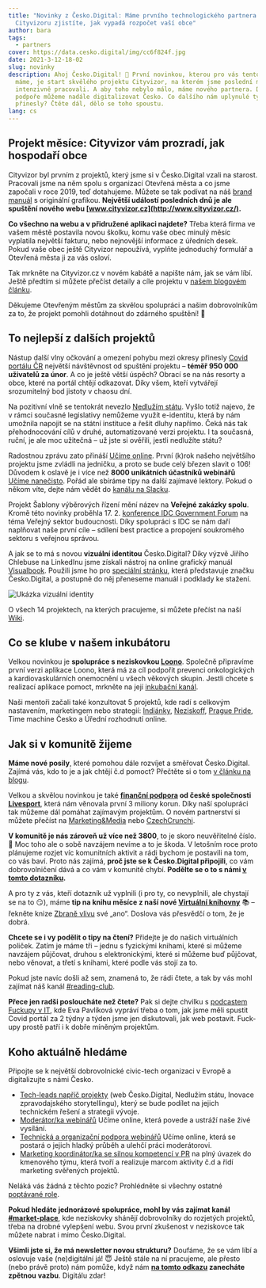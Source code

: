 ```yaml
---
title: "Novinky z Česko.Digital: Máme prvního technologického partnera | Díky
  Cityvizoru zjistíte, jak vypadá rozpočet vaší obce"
author: bara
tags:
  - partners
cover: https://data.cesko.digital/img/cc6f824f.jpg
date: 2021-3-12-18-02
slug: novinky
description: Ahoj Česko.Digital! 👋 První novinkou, kterou pro vás tentokrát
  máme, je start skvělého projektu Cityvizor, na kterém jsme poslední měsíce
  intenzivně pracovali. A aby toho nebylo málo, máme nového partnera. Díky této
  podpoře můžeme nadále digitalizovat Česko. Co dalšího nám uplynulé týdny
  přinesly? Čtěte dál, dělo se toho spoustu.
lang: cs
---
```


## Projekt měsíce: Cityvizor vám prozradí, jak hospodaří obce

Cityvizor byl prvním z projektů, který jsme si v Česko.Digital vzali na starost. Pracovali jsme na něm spolu s organizací Otevřená města a co jsme započali v roce 2019, teď dotahujeme. Můžete se tak podívat na náš [brand manuál](http://data.cesko.digital/cityvizor/brand/manual-rgb.pdf) s originální grafikou. **Největší událostí posledních dnů je ale spuštění nového webu [www.cityvizor.cz](http://www.cityvizor.cz/).**

**Co všechno na webu a v přidružené aplikaci najdete?** Třeba která firma ve vašem městě postavila novou školku, komu vaše obec minulý měsíc vyplatila největší fakturu, nebo nejnovější informace z úředních desek. Pokud vaše obec ještě Cityvizor nepoužívá, vyplňte jednoduchý formulář a Otevřená města ji za vás osloví.

Tak mrkněte na Cityvizor.cz v novém kabátě a napište nám, jak se vám líbí. Ještě předtím si můžete přečíst detaily a cíle projektu v [našem blogovém článku](https://blog.cesko.digital/2021/03/cityvizor).

Děkujeme Otevřeným městům za skvělou spolupráci a našim dobrovolníkům za to, že projekt pomohli dotáhnout do zdárného spuštění! 💚

## To nejlepší z dalších projektů

Nástup další vlny očkování a omezení pohybu mezi okresy přinesly [Covid portálu ČR](https://covid.gov.cz/) největší návštěvnost od spuštění projektu – **téměř 950 000 uživatelů za únor**. A co je ještě větší úspěch? Obrací se na nás resorty a obce, které na portál chtějí odkazovat. Díky všem, kteří vytvářejí srozumitelný bod jistoty v chaosu dní.

Na pozitivní vlně se tentokrát nevezlo [Nedlužím státu](https://nedluzimstatu.cz/). Vyšlo totiž najevo, že v rámci současné legislativy nemůžeme využít e-identitu, která by nám umožnila napojit se na státní instituce a řešit dluhy napřímo. Čeká nás tak přehodnocování cílů v druhé, automatizované verzi projektu. I ta současná, ruční, je ale moc užitečná – už jste si ověřili, jestli nedlužíte státu?

Radostnou zprávu zato přináší [Učíme online](https://www.ucimeonline.cz/). První (k)rok našeho největšího projektu jsme zvládli na jedničku, a proto se bude celý březen slavit o 106! Důvodem k oslavě je i více než **8000 unikátních účastníků webinářů** [Učíme nanečisto](https://www.ucimeonline.cz/aktivity/ucime-nanecisto/). Pořád ale sbíráme tipy na další zajímavé lektory. Pokud o někom víte, dejte nám vědět do [kanálu na Slacku](https://cesko-digital.slack.com/archives/CUXRHTY58).

Projekt Šablony výběrových řízení mění název na **Veřejné zakázky spolu**. Kromě této novinky proběhla 17. 2. [konference IDC Government Forum](https://www.idc-accelerate.com/cze/on-demand?id=d0558f8a3d3f821be5b1) na téma Veřejný sektor budoucnosti. Díky spolupráci s IDC se nám daří naplňovat naše první cíle – sdílení best practice a propojení soukromého sektoru s veřejnou správou.

A jak se to má s novou **vizuální identitou** Česko.Digital? Díky výzvě Jiřího Chlebuse na LinkedInu jsme získali nástroj na online grafický manuál [Visualbook](https://visualbook.cz/). Použili jsme ho pro [speciální stránku](https://znacka.cesko.digital/), která představuje značku Česko.Digital, a postupně do něj přeneseme manuál i podklady ke stažení.

![Ukázka vizuální identity](https://data.cesko.digital/img/12cd6e60.png)

O všech 14 projektech, na kterých pracujeme, si můžete přečíst na naší [Wiki](https://wiki.cesko.digital/pages/viewpage.action?pageId=1574894).

## Co se klube v našem inkubátoru

Velkou novinkou je **spolupráce s neziskovkou [Loono](https://www.loono.cz/)**. Společně připravíme první verzi aplikace Loono, která má za cíl podpořit prevenci onkologických a kardiovaskulárních onemocnění u všech věkových skupin. Jestli chcete s realizací aplikace pomoct, mrkněte na její [inkubační kanál](https://cesko-digital.slack.com/archives/C01P6CK0DDY).

Naši mentoři začali také konzultovat 5 projektů, kde radí s celkovým nastavením, marketingem nebo strategií: [Indiánky](https://indianky.cz/), [Neziskoff](https://www.neziskoff.cz/), [Prague Pride](https://www.praguepride.cz/cs/), Time machine Česko a Úřední rozhodnutí online.

## Jak si v komunitě žijeme

**Máme nové posily**, které pomohou dále rozvíjet a směřovat Česko.Digital. Zajímá vás, kdo to je a jak chtějí č.d pomoct? Přečtěte si o tom [v článku na blogu](https://blog.cesko.digital/2021/03/nove-vedeni).

Velkou a skvělou novinkou je také **[finanční podpora](https://blog.cesko.digital/2021/02/livesport) od české společnosti [Livesport](https://www.livesport.eu/)**, která nám věnovala první 3 miliony korun. Díky naší spolupráci tak můžeme dál pomáhat zajímavým projektům. O novém partnerství si můžete přečíst na [Marketing&Media](https://mam.cz/zpravy/2021-02/cesko-digital-ziskava-podporu-livesportu-tesi-se-na-tri-miliony-korun/) nebo [CzechCrunchi](https://www.czechcrunch.cz/2021/02/spolecne-do-boje-za-lepsi-fungovani-verejne-spravy-livesport-posila-3-miliony-korun-it-komunite-cesko-digital/).

**V komunitě je nás zároveň už více než 3800**, to je skoro neuvěřitelné číslo. 💙 Moc toho ale o sobě navzájem nevíme a to je škoda. V letošním roce proto plánujeme rozjet víc komunitních aktivit a rádi bychom je postavili na tom, co vás baví. Proto nás zajímá, **proč jste se k Česko.Digital připojili**, co vám dobrovolničení dává a co vám v komunitě chybí. **Podělte se o to s námi [v tomto dotazníku](https://airtable.com/shreSYKVUv4eMSEhz).**

A pro ty z vás, kteří dotazník už vyplnili (i pro ty, co nevyplnili, ale chystají se na to 😏), máme **tip na knihu měsíce z naší nové [Virtuální knihovny](https://wiki.cesko.digital/x/RTEY)** 📚 –⁠ řekněte knize [Zbraně vlivu](https://www.melvil.cz/kniha-zbrane-vlivu/) své „ano“. Doslova vás přesvědčí o tom, že je dobrá.

**Chcete se i vy podělit o tipy na čtení?** Přidejte je do našich virtuálních poliček. Zatím je máme tři –⁠ jednu s fyzickými knihami, které si můžeme navzájem půjčovat, druhou s elektronickými, které si můžeme buď půjčovat, nebo věnovat, a třetí s knihami, které podle vás stojí za to.

Pokud jste navíc došli až sem, znamená to, že rádi čtete, a tak by vás mohl zajímat náš kanál [#reading-club](https://cesko-digital.slack.com/archives/C01KQDS64DA).

**Přece jen radši posloucháte než čtete?** Pak si dejte chvilku s [podcastem Fuckupy v IT](https://podcasts.google.com/feed/aHR0cHM6Ly9hdWRpb2Jvb20uY29tL2NoYW5uZWxzLzUwMjU4NDcucnNz/episode/dGFnOmF1ZGlvYm9vbS5jb20sMjAyMS0wMi0wMzovcG9zdHMvNzc5MDU1NA?sa=X&ved=0CAUQkfYCahcKEwjI4cnEvKXvAhUAAAAAHQAAAAAQAg), kde Eva Pavlíková vypráví třeba o tom, jak jsme měli spustit Covid portál za 2 týdny a týden jsme jen diskutovali, jak web postavit. Fuck-upy prostě patří i k dobře míněným projektům.

## Koho aktuálně hledáme

Připojte se k největší dobrovolnické civic-tech organizaci v Evropě a digitalizujte s námi Česko.

- [Tech-leads napříč projekty](https://wiki.cesko.digital/display/CD/Tech-lead) (web Česko.Digital, Nedlužím státu, Inovace zpravodajského storytellingu), který se bude podílet na jejich technickém řešení a strategii vývoje.
- [Moderátor/ka webinářů](https://cesko-digital.slack.com/archives/CUXRHTY58/p1610985203052600) Učíme online, která povede a ustráží naše živé vysílání.
- [Technická a organizační podpora webinářů](https://cesko-digital.slack.com/archives/CUXRHTY58/p1614682272170500) Učíme online, která se postará o jejich hladký průběh a ulehčí práci moderátorovi.
- [Marketing koordinátor/ka se silnou kompetencí v PR](https://wiki.cesko.digital/x/4yoY) na plný úvazek do kmenového týmu, která tvoří a realizuje marcom aktivity č.d a řídí marketing svěřených projektů.

Neláká vás žádná z těchto pozic? Prohlédněte si všechny ostatné [poptávané role](https://wiki.cesko.digital/pages/viewpage.action?pageId=1573299).

**Pokud hledáte jednorázové spolupráce, mohl by vás zajímat kanál [#market-place](https://cesko-digital.slack.com/archives/CLVAH28P3)**, kde neziskovky shánějí dobrovolníky do rozjetých projektů, třeba na drobné vylepšení webu. Svou první zkušenost v neziskovce tak můžete nabrat i mimo Česko.Digital.

**Všimli jste si, že má newsletter novou strukturu?** Doufáme, že se vám líbí a oslovuje vaše (ne)digitální já! 😇 Ještě stále na ní pracujeme, ale přesto (nebo právě proto) nám pomůže, když nám **[na tomto odkazu](https://airtable.com/shre7lawrjOxNtCpL) zanecháte zpětnou vazbu**. Digitálu zdar!